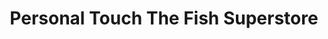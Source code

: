 ---
title: "Personal Touch The Fish Superstore"
url: /princeton/personal-touch-the-fish-superstore/
shop: pet
---